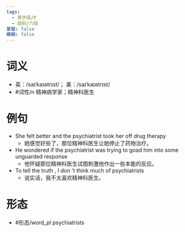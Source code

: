 ```yaml
---
tags:
  - 首字母/P
  - 级别/六级
掌握: false
模糊: false
---
```

# 词义
- 英：/saɪˈkaɪətrɪst/； 美：/saɪˈkaɪətrɪst/
- #词性/n  精神病学家；精神科医生
# 例句
- She felt better and the psychiatrist took her off drug therapy
	- 她感觉好些了，那位精神科医生让她停止了药物治疗。
- He wondered if the psychiatrist was trying to goad him into some unguarded response
	- 他怀疑那位精神科医生试图刺激他作出一些本能的反应。
- To tell the truth , I don 't think much of psychiatrists
	- 说实话，我不太喜欢精神科医生。
# 形态
- #形态/word_pl psychiatrists
